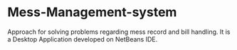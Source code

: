 # Mess-Management-system
Approach for solving problems regarding mess record and bill handling.
It is a Desktop Application developed on NetBeans IDE.
